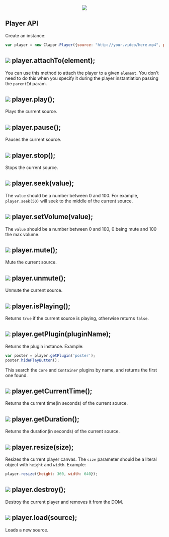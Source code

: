 <div align=center>
<img src="https://cloud.githubusercontent.com/assets/244265/6373134/a845eb50-bce7-11e4-80f2-592ba29972ab.png">
</div>

## Player API

Create an instance:

```javascript
var player = new Clappr.Player({source: "http://your.video/here.mp4", parentId: "#player"});
```

## <img src="https://cldup.com/V4mJE_EtiV-3000x3000.png"> player.attachTo(element);

You can use this method to attach the player to a given `element`. You don't need to do this when you specify it during the player instantiation passing the `parentId` param.

## <img src="https://cldup.com/V4mJE_EtiV-3000x3000.png"> player.play();

Plays the current source.


## <img src="https://cldup.com/V4mJE_EtiV-3000x3000.png"> player.pause();

Pauses the current source.

## <img src="https://cldup.com/V4mJE_EtiV-3000x3000.png"> player.stop();
Stops the current source.

## <img src="https://cldup.com/V4mJE_EtiV-3000x3000.png"> player.seek(value);
The `value` should be a number between 0 and 100. For example, `player.seek(50)` will seek to the middle of the current source.

## <img src="https://cldup.com/V4mJE_EtiV-3000x3000.png"> player.setVolume(value);
The `value` should be a number between 0 and 100, 0 being mute and 100 the max volume.

## <img src="https://cldup.com/V4mJE_EtiV-3000x3000.png"> player.mute();
Mute the current source.

## <img src="https://cldup.com/V4mJE_EtiV-3000x3000.png"> player.unmute();
Unmute the current source.

## <img src="https://cldup.com/V4mJE_EtiV-3000x3000.png"> player.isPlaying();
Returns `true` if the current source is playing, otherwise returns `false`.

## <img src="https://cldup.com/V4mJE_EtiV-3000x3000.png"> player.getPlugin(pluginName);
Returns the plugin instance. Example:
```javascript
var poster = player.getPlugin('poster');
poster.hidePlayButton();
```
This search the `Core` and `Container` plugins by name, and returns the first one found.

## <img src="https://cldup.com/V4mJE_EtiV-3000x3000.png"> player.getCurrentTime();
Returns the current time(in seconds) of the current source.

## <img src="https://cldup.com/V4mJE_EtiV-3000x3000.png"> player.getDuration();
Returns the duration(in seconds) of the current source.

## <img src="https://cldup.com/V4mJE_EtiV-3000x3000.png"> player.resize(size);
Resizes the current player canvas. The `size` parameter should be a literal object with `height` and `width`. Example:
```javascript
player.resize({height: 360, width: 640});
```

## <img src="https://cldup.com/V4mJE_EtiV-3000x3000.png"> player.destroy();
Destroy the current player and removes it from the DOM.

## <img src="https://cldup.com/V4mJE_EtiV-3000x3000.png"> player.load(source);
Loads a new source.
